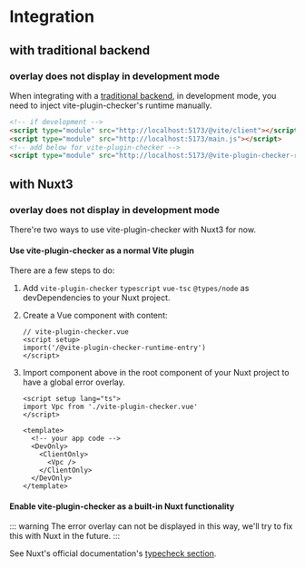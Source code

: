 # Integration

## with traditional backend

### overlay does not display in development mode

When integrating with a [traditional backend](https://vitejs.dev/guide/backend-integration.html#backend-integration), in development mode, you need to inject vite-plugin-checker's runtime manually.

```html
<!-- if development -->
<script type="module" src="http://localhost:5173/@vite/client"></script>
<script type="module" src="http://localhost:5173/main.js"></script>
<!-- add below for vite-plugin-checker -->
<script type="module" src="http://localhost:5173/@vite-plugin-checker-runtime-entry"></script>
```

## with Nuxt3

### overlay does not display in development mode

There're two ways to use vite-plugin-checker with Nuxt3 for now.

#### Use vite-plugin-checker as a normal Vite plugin

There are a few steps to do:

1. Add `vite-plugin-checker` `typescript` `vue-tsc` `@types/node` as devDependencies to your Nuxt project.
2. Create a Vue component with content:
   ```vue
   // vite-plugin-checker.vue
   <script setup>
   import('/@vite-plugin-checker-runtime-entry')
   </script>
   ```
3. Import component above in the root component of your Nuxt project to have a global error overlay.

   ```vue
   <script setup lang="ts">
   import Vpc from './vite-plugin-checker.vue'
   </script>

   <template>
     <!-- your app code -->
     <DevOnly>
       <ClientOnly>
         <Vpc />
       </ClientOnly>
     </DevOnly>
   </template>
   ```

#### Enable vite-plugin-checker as a built-in Nuxt functionality

::: warning
The error overlay can not be displayed in this way, we'll try to fix this with Nuxt in the future.
:::

See Nuxt's official documentation's [typecheck section](https://nuxt.com/docs/api/commands/typecheck#nuxi-typecheck).
